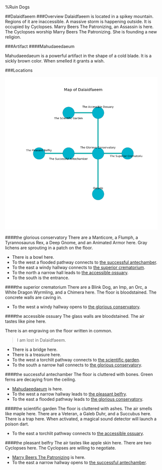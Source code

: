 %Ruin Dogs

##Dalaidfaeem
###Overview
Dalaidfaeem is located in a spikey mountain. Regions of it are inaccessible. A massive storm is happening outside. It is occupied by Cyclopses. <a name="Marry-Beers-The-Patronizing"></a>Marry Beers The Patronizing, an Assassin is here. The Cyclopses worship Marry Beers The Patronizing. She  is founding a new religion. 



###Artifact
####<a name="Mahudaeedaeum"></a>Mahudaeedaeum


Mahudaeedaeum is a powerful artifact in the shape of a cold blade. It is a sickly brown color. When smelled it grants a wish. 





###Locations


![](../v2/images/Dalaidfaeem.png)

####<a name="the-glorious-conservatory"></a>the glorious conservatory
There are a Manticore, a Flumph, a Tyrannosaurus Rex, a Deep Gnome, and an Animated Armor here. Gray lichens are sprouting in a patch on the floor. 



* There is a bowl here.
* To the west a flooded pathway connects to [the successful antechamber](#the-successful-antechamber).
* To the east a windy hallway connects to [the superior crematorium](#the-superior-crematorium).
* To the north a narrow hall leads to [the accessible ossuary](#the-accessible-ossuary).
* To the south is the entrance.


####<a name="the-superior-crematorium"></a>the superior crematorium
There are a Blink Dog, an Imp, an Orc, a White Dragon Wyrmling, and a Chimera here. The floor is bloodstained. The concrete walls are caving in. 



* To the west a windy hallway opens to [the glorious conservatory](#the-glorious-conservatory).


####<a name="the-accessible-ossuary"></a>the accessible ossuary
The glass walls are bloodstained. The air tastes like pine here. 

There is an engraving on the floor written in common. 

> I am lost in Dalaidfaeem.
>


* There is a bridge here.
* There is a treasure here.
* To the west a torchlit pathway connects to [the scientific garden](#the-scientific-garden).
* To the south a narrow hall connects to [the glorious conservatory](#the-glorious-conservatory).


####<a name="the-successful-antechamber"></a>the successful antechamber
The floor is cluttered with bones. Green ferns are decaying from the ceiling. 



* [Mahudaeedaeum](#Mahudaeedaeum) is here.
* To the west a narrow hallway leads to [the pleasant belfry](#the-pleasant-belfry).
* To the east a flooded pathway leads to [the glorious conservatory](#the-glorious-conservatory).


####<a name="the-scientific-garden"></a>the scientific garden
The floor is cluttered with ashes. The air smells like maple here. There are a Veteran, a Galeb Duhr, and a Succubus here. There is a trap here. When activated, a magical sound detector will launch a poison dart. 



* To the east a torchlit pathway connects to [the accessible ossuary](#the-accessible-ossuary).


####<a name="the-pleasant-belfry"></a>the pleasant belfry
The air tastes like apple skin here. There are two Cyclopses here. The Cyclopses are willing to negotiate. 



* [Marry Beers The Patronizing](#Marry-Beers-The-Patronizing) is here.
* To the east a narrow hallway opens to [the successful antechamber](#the-successful-antechamber).


